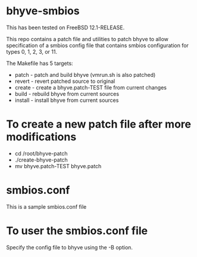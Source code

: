 # bhyve-smbios

This has been tested on FreeBSD 12.1-RELEASE.

This repo contains a patch file and utilities to patch bhyve to allow
specification of a smbios config file that contains smbios configuration for
types 0, 1, 2, 3, or 11.

The Makefile has 5 targets:

- patch   - patch and build bhyve (vmrun.sh is also patched)
- revert  - revert patched source to original
- create  - create a bhyve.patch-TEST file from current changes
- build   - rebuild bhyve from current sources
- install - install bhyve from current sources

# To create a new patch file after more modifications

- cd /root/bhyve-patch
- ./create-bhyve-patch
- mv bhyve.patch-TEST bhyve.patch

# smbios.conf
This is a sample smbios.conf file

# To user the smbios.conf file
Specify the config file to bhyve using the -B <file> option.
